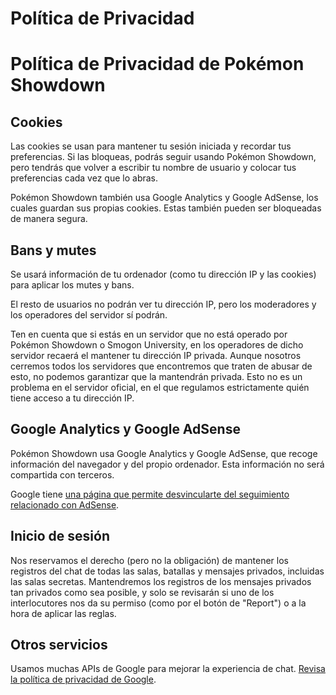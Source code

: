 # Política de Privacidad

# Política de Privacidad de Pokémon Showdown

## Cookies

Las cookies se usan para mantener tu sesión iniciada y recordar tus preferencias. Si las bloqueas, podrás seguir usando Pokémon Showdown, pero tendrás que volver a escribir tu nombre de usuario y colocar tus preferencias cada vez que lo abras.

Pokémon Showdown también usa Google Analytics y Google AdSense, los cuales guardan sus propias cookies. Estas también pueden ser bloqueadas de manera segura.

## Bans y mutes

Se usará información de tu ordenador (como tu dirección IP y las cookies) para aplicar los mutes y bans.

El resto de usuarios no podrán ver tu dirección IP, pero los moderadores y los operadores del servidor sí podrán.

Ten en cuenta que si estás en un servidor que no está operado por Pokémon Showdown o Smogon University, en los operadores de dicho servidor recaerá el mantener tu dirección IP privada. Aunque nosotros cerremos todos los servidores que encontremos que traten de abusar de esto, no podemos garantizar que la mantendrán privada. Esto no es un problema en el servidor oficial, en el que regulamos estrictamente quién tiene acceso a tu dirección IP.

## Google Analytics y Google AdSense

Pokémon Showdown usa Google Analytics y Google AdSense, que recoge información del navegador y del propio ordenador. Esta información no será compartida con terceros.

Google tiene [una página que permite desvincularte del seguimiento relacionado con AdSense](https://www.google.com/settings/ads/onweb/).

## Inicio de sesión

Nos reservamos el derecho (pero no la obligación) de mantener los registros del chat de todas las salas, batallas y mensajes privados, incluidas las salas secretas. Mantendremos los registros de los mensajes privados tan privados como sea posible, y solo se revisarán si uno de los interlocutores nos da su permiso (como por el botón de "Report") o a la hora de aplicar las reglas.

## Otros servicios

Usamos muchas APIs de Google para mejorar la experiencia de chat.
[Revisa la política de privacidad de Google](https://policies.google.com/privacy).
